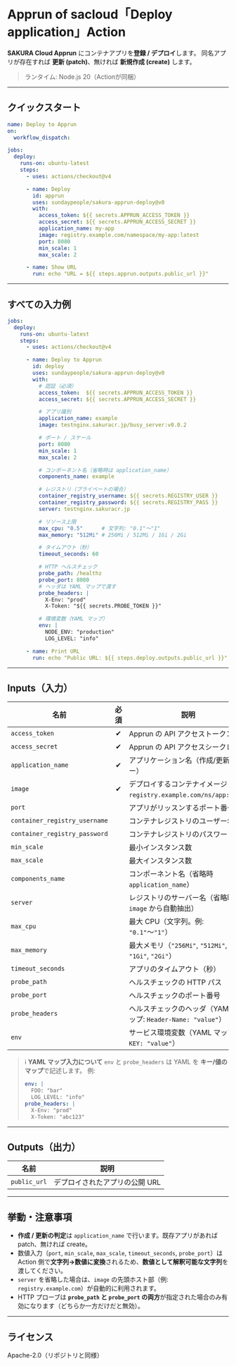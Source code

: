 # Apprun of sacloud「Deploy application」Action

**SAKURA Cloud Apprun** にコンテナアプリを**登録 / デプロイ**します。
同名アプリが存在すれば **更新 (patch)**、無ければ **新規作成 (create)** します。

> ランタイム: Node.js 20（Actionが同梱）

---

## クイックスタート

```yaml
name: Deploy to Apprun
on:
  workflow_dispatch:

jobs:
  deploy:
    runs-on: ubuntu-latest
    steps:
      - uses: actions/checkout@v4

      - name: Deploy
        id: apprun
        uses: sundaypeople/sakura-apprun-deploy@v0
        with:
          access_token: ${{ secrets.APPRUN_ACCESS_TOKEN }}
          access_secret: ${{ secrets.APPRUN_ACCESS_SECRET }}
          application_name: my-app
          image: registry.example.com/namespace/my-app:latest
          port: 8080
          min_scale: 1
          max_scale: 2

      - name: Show URL
        run: echo "URL = ${{ steps.apprun.outputs.public_url }}"
```

---

## すべての入力例

```yaml
jobs:
  deploy:
    runs-on: ubuntu-latest
    steps:
      - uses: actions/checkout@v4

      - name: Deploy to Apprun
        id: deploy
        uses: sundaypeople/sakura-apprun-deploy@v0
        with:
          # 認証（必須）
          access_token:  ${{ secrets.APPRUN_ACCESS_TOKEN }}
          access_secret: ${{ secrets.APPRUN_ACCESS_SECRET }}

          # アプリ識別
          application_name: example
          image: testnginx.sakuracr.jp/busy_server:v0.0.2

          # ポート / スケール
          port: 8080
          min_scale: 1
          max_scale: 2

          # コンポーネント名（省略時は application_name）
          components_name: example

          # レジストリ（プライベートの場合）
          container_registry_username: ${{ secrets.REGISTRY_USER }}
          container_registry_password: ${{ secrets.REGISTRY_PASS }}
          server: testnginx.sakuracr.jp

          # リソース上限
          max_cpu: "0.5"      # 文字列: "0.1"〜"1"
          max_memory: "512Mi" # 256Mi / 512Mi / 1Gi / 2Gi

          # タイムアウト（秒）
          timeout_seconds: 60

          # HTTP ヘルスチェック
          probe_path: /healthz
          probe_port: 8080
          # ヘッダは YAML マップで渡す
          probe_headers: |
            X-Env: "prod"
            X-Token: "${{ secrets.PROBE_TOKEN }}"

          # 環境変数（YAML マップ）
          env: |
            NODE_ENV: "production"
            LOG_LEVEL: "info"

      - name: Print URL
        run: echo "Public URL: ${{ steps.deploy.outputs.public_url }}"
```

---

## Inputs（入力）

| 名前                            |  必須 | 説明                                                   |
| ----------------------------- | :-: | ---------------------------------------------------- |
| `access_token`                |  ✔︎ | Apprun の API アクセストークン                                |
| `access_secret`               |  ✔︎ | Apprun の API アクセスシークレット                              |
| `application_name`            |  ✔︎ | アプリケーション名（作成/更新のキー）                                  |
| `image`                       |  ✔︎ | デプロイするコンテナイメージ（例: `registry.example.com/ns/app:tag`） |
| `port`                        |     | アプリがリッスンするポート番号                                      |
| `container_registry_username` |     | コンテナレジストリのユーザー名                                      |
| `container_registry_password` |     | コンテナレジストリのパスワード                                      |
| `min_scale`                   |     | 最小インスタンス数                                            |
| `max_scale`                   |     | 最大インスタンス数                                            |
| `components_name`             |     | コンポーネント名（省略時 `application_name`）                     |
| `server`                      |     | レジストリのサーバー名（省略時は `image` から自動抽出）                     |
| `max_cpu`                     |     | 最大 CPU（文字列。例: `"0.1"`〜`"1"`）                         |
| `max_memory`                  |     | 最大メモリ（`"256Mi"`, `"512Mi"`, `"1Gi"`, `"2Gi"`）        |
| `timeout_seconds`             |     | アプリのタイムアウト（秒）                                        |
| `probe_path`                  |     | ヘルスチェックの HTTP パス                                     |
| `probe_port`                  |     | ヘルスチェックのポート番号                                        |
| `probe_headers`               |     | ヘルスチェックのヘッダ（YAML マップ: `Header-Name: "value"`）        |
| `env`                         |     | サービス環境変数（YAML マップ: `KEY: "value"`）                   |

> ℹ️ **YAML マップ入力について**
> `env` と `probe_headers` は YAML を **キー/値のマップ**で記述します。
> 例:
>
> ```yaml
> env: |
>   FOO: "bar"
>   LOG_LEVEL: "info"
> probe_headers: |
>   X-Env: "prod"
>   X-Token: "abc123"
> ```

---

## Outputs（出力）

| 名前           | 説明                |
| ------------ | ----------------- |
| `public_url` | デプロイされたアプリの公開 URL |

---

## 挙動・注意事項

* **作成 / 更新の判定**は `application_name` で行います。既存アプリがあれば patch、無ければ create。
* 数値入力（`port`, `min_scale`, `max_scale`, `timeout_seconds`, `probe_port`）は Action 側で**文字列→数値に変換**されるため、**数値として解釈可能な文字列**を渡してください。
* `server` を省略した場合は、`image` の先頭ホスト部（例: `registry.example.com`）が自動的に利用されます。
* HTTP プローブは **`probe_path` と `probe_port` の両方**が指定された場合のみ有効になります（どちらか一方だけだと無効）。

---

## ライセンス

Apache-2.0（リポジトリと同様）
